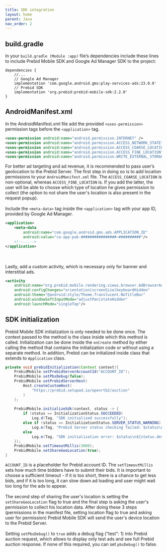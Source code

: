 ```yaml
---
title: SDK integration
layout: home
parent: Java
nav_order: 2
---
```


## build.gradle

In your `build.gradle (Module :app)` file’s dependencies include these lines to include Prebid Mobile SDK and Google Ad Manager SDK to the project:
```
dependencies {
    //...
    // Google Ad Manager
    implementation 'com.google.android.gms:play-services-ads:23.0.0'
    // Prebid SDK
    implementation 'org.prebid:prebid-mobile-sdk:2.2.0'
}
```

## AndroidManifest.xml

In the AndroidManifest.xml file add the provided `<uses-permission>` permission tags before the `<application>` tag. 
```xml
<uses-permission android:name="android.permission.INTERNET" />
<uses-permission android:name="android.permission.ACCESS_NETWORK_STATE" />
<uses-permission android:name="android.permission.ACCESS_COARSE_LOCATION" />
<uses-permission android:name="android.permission.ACCESS_FINE_LOCATION" />
<uses-permission android:name="android.permission.WRITE_EXTERNAL_STORAGE" />
```
For better ad targeting and ad revenue, it is recommended to pass user’s geolocation to the Prebid Server. The first step in doing so is to add location permissions to your `AndroidManifest.xml` file. The `ACCESS_COARSE_LOCATION` is non-optional, whereas `ACCESS_FINE_LOCATION` is. If you add the latter, the user will be able to choose which type of location he gives permission to collect (the option to not share the user's location is also present in the request popup). 
\
\
Include the `<meta-data>` tag inside the `<application>` tag with your app ID, provided by Google Ad Manager.
```xml
<application>
    <meta-data
        android:name="com.google.android.gms.ads.APPLICATION_ID"
        android:value="ca-app-pub-################~##########"/>
    <!--...-->
</application>
```
\
\
Lastly, add a custom activity, which is necessary only for banner and interstitial ads.
```xml
<activity
    android:name="org.prebid.mobile.rendering.views.browser.AdBrowserActivity"
    android:configChanges="orientation|screenSize|keyboardHidden"
    android:theme="@android:style/Theme.Translucent.NoTitleBar"
    android:windowSoftInputMode="adjustPan|stateHidden"
    android:launchMode="singleTop"/>
```

## SDK initialization

Prebid Mobile SDK initialization is only needed to be done once. The context passed to the method is the class inside which this method is called. Initialization can be done inside the `onCreate` method by either calling the method that contains the initialization code or without using a separate method. In addition, Prebid can be initialized inside class that extends to `Application` class.
```java
private void prebidInitialization(Context context){
    PrebidMobile.setPrebidServerAccountId("ACCOUNT_ID");
    PrebidMobile.setPbsDebug(false);
    PrebidMobile.setPrebidServerHost(
        Host.createCustomHost(
            "https://prebid.setupad.io/openrtb2/auction"
        )
    );
    
    PrebidMobile.initializeSdk(context, status -> {
        if (status == InitializationStatus.SUCCEEDED)
            Log.d(Tag, "SDK initialized successfully");
        else if (status == InitializationStatus.SERVER_STATUS_WARNING)
            Log.e(Tag, "Prebid Server status checking failed: $status\n${status.description}");
        else
            Log.e(Tag, "SDK initialization error: $status\n${status.description}");
    });
    PrebidMobile.setTimeoutMillis(3000);
    PrebidMobile.setShareGeoLocation(true);
}
```
`ACCOUNT_ID` is a placeholder for Prebid account ID.
The `setTimeoutMillis` sets how much time bidders have to submit their bids. It is important to choose a sufficient timeout - if it is too short, there is a chance to get less bids, and if it is too long, it can slow down ad loading and user might wait too long for the ads to appear. 
\
\
The second step of sharing the user's location is setting the `setShareGeoLocation` flag to true and the final step is asking the user's permission to collect his location data. After doing these 3 steps (permissions in the manifest file, setting location flag to true and asking user for permission) Prebid Mobile SDK will send the user's device location to the Prebid Server.
\
\
Setting `setPbsDebug()` to `true` adds a debug flag ("test": 1) into Prebid auction request, which allows to display only test ads and see full Prebid auction response. If none of this required, you can set `pbsDebug()` to false.
